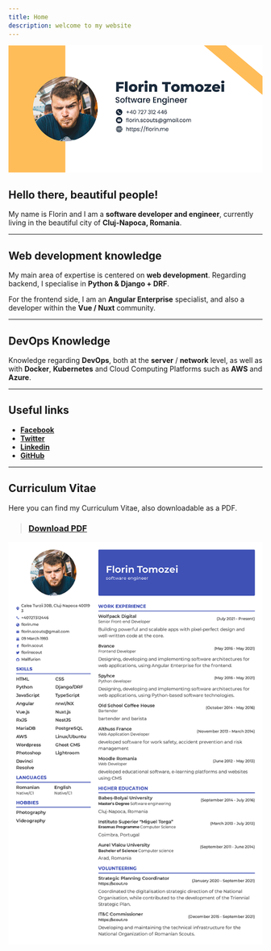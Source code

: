 ```yaml
---
title: Home
description: welcome to my website
---
```


![Banner](/assets/images/banner.png)

## Hello there, beautiful people!

My name is Florin and I am a **software developer and engineer**, currently living in the beautiful city of **Cluj-Napoca, Romania**.

---

## Web development knowledge

My main area of expertise is centered on **web development**.
Regarding backend, I specialise in **Python & Django + DRF**.

For the frontend side, I am an **Angular Enterprise** specialist, and also a developer within the **Vue / Nuxt** community.

---

## DevOps Knowledge

Knowledge regarding **DevOps**, both at the **server** / **network** level, as well as with **Docker**, **Kubernetes** and Cloud Computing Platforms such as **AWS** and **Azure**.

---

## Useful links

- [**Facebook**](https://www.facebook.com/florin.scout)
- [**Twitter**](https://twitter.com/florinscout)
- [**Linkedin**](https://www.linkedin.com/in/florin-tomozei/)
- [**GitHub**](https://github.com/Mallfurion)

---

## Curriculum Vitae

Here you can find my Curriculum Vitae, also downloadable as a PDF.

> ### [**Download PDF**](/assets/docs/cv.pdf)

![CV](/assets/images/cv.png)
